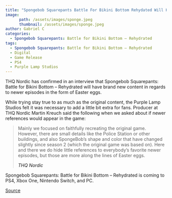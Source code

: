 ```yaml
---
title: "Spongebob Squarepants Battle For Bikini Bottom Rehydated Will Have Have References To Newer Episodes Of The Show"
image:
      path: /assets/images/sponge.jpeg
      thumbnail: /assets/images/sponge.jpeg
author: Gabriel C
categories:
  - Spongebob Squarepants: Battle for Bikini Bottom – Rehydrated
tags:
  - Spongebob Squarepants: Battle for Bikini Bottom – Rehydrated
  - Digital
  - Game Release
  - PS4
  - Purple Lamp Studios
---
```


THQ Nordic has confirmed in an interview that Spongebob Squarepants: Battle for Bikini Bottom – Rehydrated will have brand new content in regards to newer episodes in the form of Easter eggs.

While trying stay true to as much as the original content, the Purple Lamp Studios felt it was necessary to add a little bit extra for fans. Producer at THQ Nordic Martin Kreuch said the following when we asked about if newer references would appear in the game:

>Mainly we focused on faithfully recreating the original game. However, there are small details like the Police Station or other buildings, and also SpongeBob’s shape and color that have changed slightly since season 2 (which the original game was based on).
>Here and there we do hide little references to everybody’s favorite newer episodes, but those are more along the lines of Easter eggs.
>
> <cite> <a> THQ Nordic </a> </cite>

Spongebob Squarepants: Battle for Bikini Bottom – Rehydrated is coming to PS4, Xbox One, Nintendo Switch, and PC.

[Source](https://jackofallcontrollers.com/2020/02/18/spongebob-squarepants-battle-for-bikini-bottom-rehydated-will-have-references-to-newer-episodes-of-the-show)
